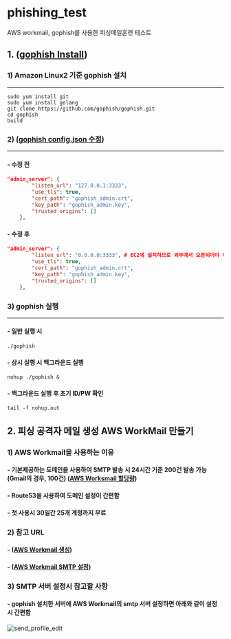 # phishing_test
AWS workmail, gophish를 사용한 피싱메일훈련 테스트

## 1. ([gophish Install](https://github.com/gophish/gophish))

### 1) Amazon Linux2 기준 gophish 설치
---


```
sudo yum install git
sudo yum install golang
git clone https://github.com/gophish/gophish.git
cd gophish 
build
```
### 2) ([gophish config.json 수정](https://github.com/gophish/gophish/blob/master/config.json))
---
#### - 수정 전
```json
"admin_server": {
		"listen_url": "127.0.0.1:3333",
		"use_tls": true,
		"cert_path": "gophish_admin.crt",
		"key_path": "gophish_admin.key",
		"trusted_origins": []
	},
```
#### - 수정 후
```json
"admin_server": {
		"listen_url": "0.0.0.0:3333", # EC2에 설치하므로 외부에서 오픈되어야 하며, ACL은 보안그룹으로 제어
		"use_tls": true,
		"cert_path": "gophish_admin.crt",
		"key_path": "gophish_admin.key",
		"trusted_origins": []
	},
```

### 3) gophish 실행
---
#### - 일반 실행 시 
```
./gophish
```
#### - 상시 실행 시 백그라운드 실행
```
nohup ./gophish &
```
#### - 백그라운드 실행 후 초기 ID/PW 확인
```
tail -f nohup.out
```

## 2. 피싱 공격자 메일 생성 AWS WorkMail 만들기
### 1) AWS Workmail을 사용하는 이유
#### - 기본제공하는 도메인을 사용하여 SMTP 발송 시 24시간 기준 200건 발송 가능 (Gmail의 경우, 100건) ([AWS Worksmail 할당량](https://docs.aws.amazon.com/ko_kr/workmail/latest/adminguide/workmail_limits.html)) 
#### - Route53을 사용하여 도메인 설정이 간편함
#### - 첫 사용시 30일간 25개 계정까지 무료

### 2) 참고 URL
#### - ([AWS Workmail 생성](https://qiita.com/sugimount-a/items/bf53ddfb1478d3fa0f23))
#### - ([AWS Workmail SMTP 설정](https://qiita.com/sugimount-a/items/e148731f56e7dd6a7fe8))
### 3) SMTP 서버 설정시 참고할 사항
#### - gophish 설치한 서버에 AWS Workmail의 smtp 서버 설정하면 아래와 같이 설정 시 간편함
![send_profile_edit](https://user-images.githubusercontent.com/95232424/205928317-64a93370-9843-426f-bf0d-bb2e7c47f3c0.png)
